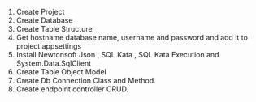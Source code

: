 1. Create Project
2. Create Database
3. Create Table Structure
4. Get hostname database name, username and password and add it to project appsettings
5. Install Newtonsoft Json , SQL Kata , SQL Kata Execution and System.Data.SqlClient
6. Create Table Object Model
7. Create Db Connection Class and Method.
8. Create endpoint controller CRUD.